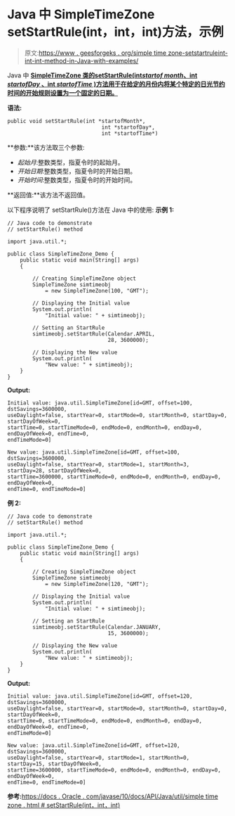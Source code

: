 # Java 中 SimpleTimeZone setStartRule(int，int，int)方法，示例

> 原文:[https://www . geesforgeks . org/simple time zone-setstartruleint-int-int-method-in-Java-with-examples/](https://www.geeksforgeeks.org/simpletimezone-setstartruleint-int-int-method-in-java-with-examples/)

Java 中 **[SimpleTimeZone 类的**setStartRule(int*startof month*、int *startofDay* 、int *startofTime* )方法**用于在给定的月份内将某个特定的日光节约时间的开始规则设置为一个固定的日期。](https://www.geeksforgeeks.org/tag/java-simpletimezone/)**

**语法:**

```
public void setStartRule(int *startofMonth*, 
                              int *startofDay*, 
                              int *startofTime*)
```

**参数:**该方法取三个参数:

*   *起始月*:整数类型，指夏令时的起始月。
*   *开始日期*:整数类型，指夏令时的开始日期。
*   *开始时间*:整数类型，指夏令时的开始时间。

**返回值:**该方法不返回值。

以下程序说明了 setStartRule()方法在 Java 中的使用:
**示例 1:**

```
// Java code to demonstrate
// setStartRule() method

import java.util.*;

public class SimpleTimeZone_Demo {
    public static void main(String[] args)
    {

        // Creating SimpleTimeZone object
        SimpleTimeZone simtimeobj
            = new SimpleTimeZone(100, "GMT");

        // Displaying the Initial value
        System.out.println(
            "Initial value: " + simtimeobj);

        // Setting an StartRule
        simtimeobj.setStartRule(Calendar.APRIL,
                                28, 3600000);

        // Displaying the New value
        System.out.println(
            "New value: " + simtimeobj);
    }
}
```

**Output:**

```
Initial value: java.util.SimpleTimeZone[id=GMT, offset=100, dstSavings=3600000,
useDaylight=false, startYear=0, startMode=0, startMonth=0, startDay=0, startDayOfWeek=0,
startTime=0, startTimeMode=0, endMode=0, endMonth=0, endDay=0, endDayOfWeek=0, endTime=0,
endTimeMode=0]

New value: java.util.SimpleTimeZone[id=GMT, offset=100, dstSavings=3600000,
useDaylight=false, startYear=0, startMode=1, startMonth=3, startDay=28, startDayOfWeek=0,
startTime=3600000, startTimeMode=0, endMode=0, endMonth=0, endDay=0, endDayOfWeek=0,
endTime=0, endTimeMode=0]

```

**例 2:**

```
// Java code to demonstrate
// setStartRule() method

import java.util.*;

public class SimpleTimeZone_Demo {
    public static void main(String[] args)
    {

        // Creating SimpleTimeZone object
        SimpleTimeZone simtimeobj
            = new SimpleTimeZone(120, "GMT");

        // Displaying the Initial value
        System.out.println(
            "Initial value: " + simtimeobj);

        // Setting an StartRule
        simtimeobj.setStartRule(Calendar.JANUARY,
                                15, 3600000);

        // Displaying the New value
        System.out.println(
            "New value: " + simtimeobj);
    }
}
```

**Output:**

```
Initial value: java.util.SimpleTimeZone[id=GMT, offset=120, dstSavings=3600000,
useDaylight=false, startYear=0, startMode=0, startMonth=0, startDay=0, startDayOfWeek=0,
startTime=0, startTimeMode=0, endMode=0, endMonth=0, endDay=0, endDayOfWeek=0, endTime=0,
endTimeMode=0]

New value: java.util.SimpleTimeZone[id=GMT, offset=120, dstSavings=3600000,
useDaylight=false, startYear=0, startMode=1, startMonth=0, startDay=15, startDayOfWeek=0,
startTime=3600000, startTimeMode=0, endMode=0, endMonth=0, endDay=0, endDayOfWeek=0,
endTime=0, endTimeMode=0]

```

**参考:**[https://docs . Oracle . com/javase/10/docs/API/Java/util/simple time zone . html # setStartRule(int，int，int)](https://docs.oracle.com/javase/10/docs/api/java/util/SimpleTimeZone.html#setStartRule(int,int,int))
